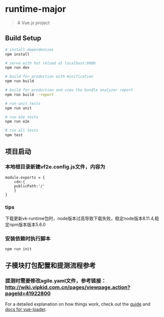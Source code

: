# runtime-major

> A Vue.js project

## Build Setup

``` bash
# install dependencies
npm install

# serve with hot reload at localhost:8080
npm run dev

# build for production with minification
npm run build

# build for production and view the bundle analyzer report
npm run build --report

# run unit tests
npm run unit

# run e2e tests
npm run e2e

# run all tests
npm test
```

## 项目启动

### 本地根目录新建vf2e.config.js文件，内容为
```
module.exports = {
    cdn:{
    publicPath:'/'
    }
} 
```
### tips
下载更新vk-runtime包时，node版本过高导致下载失败，稳定node版本8.11.4,稳定npm版本版本5.6.0

### 安装依赖时执行脚本
```
npm run init
```

## 子模块打包配置和提测流程参考
### 提测时需要修改agile.yaml文件，参考链接：http://wiki.vipkid.com.cn/pages/viewpage.action?pageId=41922800


For a detailed explanation on how things work, check out the [guide](http://vuejs-templates.github.io/webpack/) and [docs for vue-loader](http://vuejs.github.io/vue-loader).
